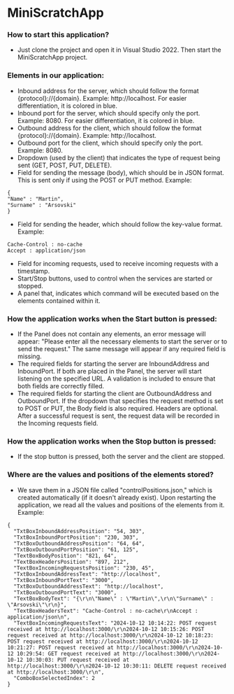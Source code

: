 # MiniScratchApp

### How to start this application?
- Just clone the project and open it in Visual Studio 2022. Then start the MiniScratchApp project.

### Elements in our application:

- Inbound address for the server, which should follow the format {protocol}://{domain}. Example: http://localhost. For easier differentiation, it is colored in blue.
- Inbound port for the server, which should specify only the port. Example: 8080. For easier differentiation, it is colored in blue.
- Outbound address for the client, which should follow the format {protocol}://{domain}. Example: http://localhost.
- Outbound port for the client, which should specify only the port. Example: 8080.
- Dropdown (used by the client) that indicates the type of request being sent (GET, POST, PUT, DELETE).
- Field for sending the message (body), which should be in JSON format. This is sent only if using the POST or PUT method. Example:
```shell script
{
"Name" : "Martin",
"Surname" : "Arsovski"
}
```
- Field for sending the header, which should follow the key-value format. Example:
```shell script
Cache-Control : no-cache
Accept : application/json
```
- Field for incoming requests, used to receive incoming requests with a timestamp.
- Start/Stop buttons, used to control when the services are started or stopped.
- A panel that, indicates which command will be executed based on the elements contained within it.

### How the application works when the Start button is pressed:
- If the Panel does not contain any elements, an error message will appear: "Please enter all the necessary elements to start the server or to send the request." The same message will appear if any required field is missing.
- The required fields for starting the server are InboundAddress and InboundPort. If both are placed in the Panel, the server will start listening on the specified URL. A validation is included to ensure that both fields are correctly filled.
- The required fields for starting the client are OutboundAddress and OutboundPort. If the dropdown that specifies the request method is set to POST or PUT, the Body field is also required. Headers are optional. After a successful request is sent, the request data will be recorded in the Incoming requests field.

### How the application works when the Stop button is pressed:
- If the stop button is pressed, both the server and the client are stopped.

### Where are the values and positions of the elements stored?
- We save them in a JSON file called "controlPositions.json," which is created automatically (if it doesn't already exist). Upon restarting the application, we read all the values and positions of the elements from it. Example:
```shell script
{
  "TxtBoxInboundAddressPosition": "54, 303",
  "TxtBoxInboundPortPosition": "230, 303",
  "TxtBoxOutboundAddressPosition": "64, 64",
  "TxtBoxOutboundPortPosition": "61, 125",
  "TextBoxBodyPosition": "821, 64",
  "TextBoxHeadersPosition": "897, 212",
  "TextBoxIncomingRequestsPosition": "230, 45",
  "TxtBoxInboundAddressText": "http://localhost",
  "TxtBoxInboundPortText": "3000",
  "TxtBoxOutboundAddressText": "http://localhost",
  "TxtBoxOutboundPortText": "3000",
  "TextBoxBodyText": "{\r\n\"Name\" : \"Martin\",\r\n\"Surname\" : \"Arsovski\"\r\n}",
  "TextBoxHeadersText": "Cache-Control : no-cache\r\nAccept : application/json\n",
  "TextBoxIncomingRequestsText": "2024-10-12 10:14:22: POST request received at http://localhost:3000/\r\n2024-10-12 10:15:26: POST request received at http://localhost:3000/\r\n2024-10-12 10:18:23: POST request received at http://localhost:3000/\r\n2024-10-12 10:21:27: POST request received at http://localhost:3000/\r\n2024-10-12 10:29:54: GET request received at http://localhost:3000/\r\n2024-10-12 10:30:03: PUT request received at http://localhost:3000/\r\n2024-10-12 10:30:11: DELETE request received at http://localhost:3000/\r\n",
  "ComboBoxSelectedIndex": 2
}
```

